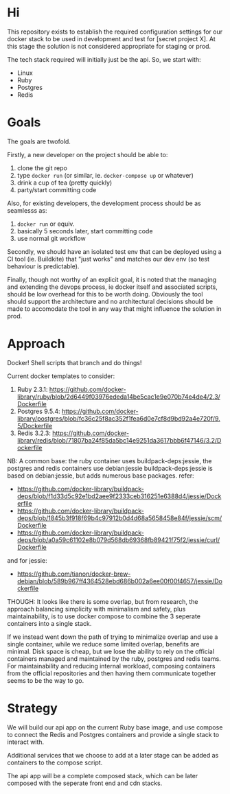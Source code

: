 # Hi

This repository exists to establish the required configuration settings for our docker stack to be used in development
and test for [secret project X]. At this stage the solution is not considered appropriate for staging or prod.

The tech stack required will initially just be the api. So, we start with:

- Linux
- Ruby
- Postgres
- Redis

# Goals

The goals are twofold.

Firstly, a new developer on the project should be able to:

1. clone the git repo
1. type `docker run` (or similar, ie. `docker-compose up` or whatever)
1. drink a cup of tea (pretty quickly)
1. party/start committing code

Also, for existing developers, the development process should be as seamlesss as:

1. `docker run` or equiv.
2. basically 5 seconds later, start committing code
3. use normal git workflow

Secondly, we should have an isolated test env that can be deployed using a CI tool (ie. Buildkite) that "just works"
and matches our dev env (so test behaviour is predictable).

Finally, though not worthy of an explicit goal, it is noted that the managing and extending the devops process, ie
docker itself and associated scripts, should be low overhead for this to be worth doing. Obviously the tool should
support the architecture and no architectural decisions should be made to accomodate the tool in any way that might
influence the solution in prod.

# Approach

Docker! Shell scripts that branch and do things!

Current docker templates to consider:

1. Ruby 2.3.1: https://github.com/docker-library/ruby/blob/2d6449f03976ededa14be5cac1e9e070b74e4de4/2.3/Dockerfile
2. Postgres 9.5.4: https://github.com/docker-library/postgres/blob/fc36c25f8ac352f1fea6d0e7cf8d9bd92a4e720f/9.5/Dockerfile
3. Redis 3.2.3: https://github.com/docker-library/redis/blob/71807ba24f85da5bc14e9251da3617bbb6f47146/3.2/Dockerfile

NB: A common base: the ruby container uses buildpack-deps:jessie, the postgres and redis containers use debian:jessie
buildpack-deps:jessie is based on debian:jessie, but adds numerous base packages. refer:

- https://github.com/docker-library/buildpack-deps/blob/f1d33d5c92e1bd2aee9f2333ceb316251e6388d4/jessie/Dockerfile
- https://github.com/docker-library/buildpack-deps/blob/1845b3f918f69b4c97912b0d4d68a5658458e84f/jessie/scm/Dockerfile
- https://github.com/docker-library/buildpack-deps/blob/a0a59c61102e8b079d568db69368fb89421f75f2/jessie/curl/Dockerfile

and for jessie:

- https://github.com/tianon/docker-brew-debian/blob/589b967ff4364528ebd686b002a6ee00f00f4657/jessie/Dockerfile

THOUGH:
It looks like there is some overlap, but from research, the approach balancing simplicity with minimalism and safety,
plus maintainability, is to use docker compose to combine the 3 seperate containers into a single stack.

If we instead went down the path of trying to minimalize overlap and use a single container, while we reduce some
limited overlap, benefits are minimal. Disk space is cheap, but we lose the ability to rely on the official
containers managed and maintained by the ruby, postgres and redis teams.
For maintainability and reducing internal workload, composing containers from the official repositories and then
having them communicate together seems to be the way to go.

# Strategy

We will build our api app on the current Ruby base image, and use compose to connect the Redis and Postgres containers
and provide a single stack to interact with.

Additional services that we choose to add at a later stage can be added as containers to the compose script.

The api app will be a complete composed stack, which can be later composed with the seperate front end and cdn stacks.


